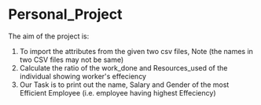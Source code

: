 # Personal_Project

The aim of the project is:
1. To import the attributes from the given two csv files, Note (the names in two CSV files may not be same)
2. Calculate the ratio of the work_done and Resources_used of the individual showing worker's effeciency
3. Our Task is to print out the name, Salary and Gender of the most Efficient Employee (i.e. employee having highest Effeciency)

